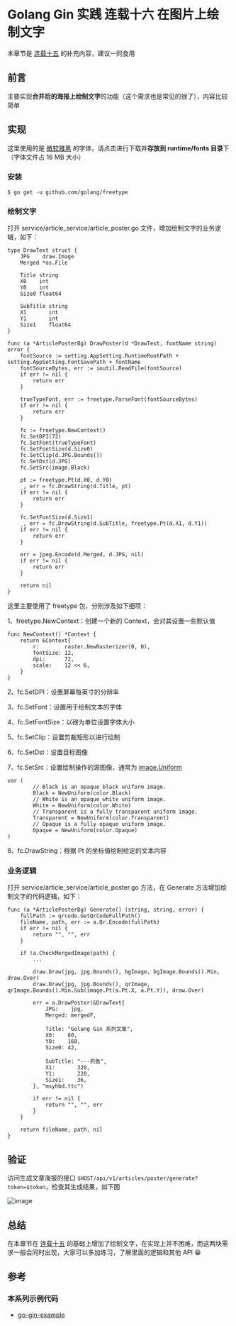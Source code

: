 # Golang Gin 实践 连载十六 在图片上绘制文字

本章节是 [连载十五](https://github.com/EDDYCJY/blog/blob/master/golang/gin/2018-07-04-Gin%E5%AE%9E%E8%B7%B5-%E8%BF%9E%E8%BD%BD%E5%8D%81%E4%BA%94-%E7%94%9F%E6%88%90%E4%BA%8C%E7%BB%B4%E7%A0%81-%E5%90%88%E5%B9%B6%E6%B5%B7%E6%8A%A5.md) 的补充内容，建议一同食用

## 前言

主要实现**合并后的海报上绘制文字**的功能（这个需求也是常见的很了），内容比较简单

## 实现

这里使用的是 [微软雅黑](https://github.com/EDDYCJY/go-gin-example/blob/master/runtime/fonts/msyhbd.ttc) 的字体，请点击进行下载并**存放到 runtime/fonts 目录**下（字体文件占 16 MB 大小）

### 安装

```
$ go get -u github.com/golang/freetype
```

### 绘制文字

打开 service/article_service/article_poster.go 文件，增加绘制文字的业务逻辑，如下：

```
type DrawText struct {
	JPG    draw.Image
	Merged *os.File

	Title string
	X0    int
	Y0    int
	Size0 float64

	SubTitle string
	X1       int
	Y1       int
	Size1    float64
}

func (a *ArticlePosterBg) DrawPoster(d *DrawText, fontName string) error {
	fontSource := setting.AppSetting.RuntimeRootPath + setting.AppSetting.FontSavePath + fontName
	fontSourceBytes, err := ioutil.ReadFile(fontSource)
	if err != nil {
		return err
	}

	trueTypeFont, err := freetype.ParseFont(fontSourceBytes)
	if err != nil {
		return err
	}

	fc := freetype.NewContext()
	fc.SetDPI(72)
	fc.SetFont(trueTypeFont)
	fc.SetFontSize(d.Size0)
	fc.SetClip(d.JPG.Bounds())
	fc.SetDst(d.JPG)
	fc.SetSrc(image.Black)

	pt := freetype.Pt(d.X0, d.Y0)
	_, err = fc.DrawString(d.Title, pt)
	if err != nil {
		return err
	}

	fc.SetFontSize(d.Size1)
	_, err = fc.DrawString(d.SubTitle, freetype.Pt(d.X1, d.Y1))
	if err != nil {
		return err
	}

	err = jpeg.Encode(d.Merged, d.JPG, nil)
	if err != nil {
		return err
	}

	return nil
}
```

这里主要使用了 freetype 包，分别涉及如下细项：

1、freetype.NewContext：创建一个新的 Context，会对其设置一些默认值

```
func NewContext() *Context {
	return &Context{
		r:        raster.NewRasterizer(0, 0),
		fontSize: 12,
		dpi:      72,
		scale:    12 << 6,
	}
}
```

2、fc.SetDPI：设置屏幕每英寸的分辨率

3、fc.SetFont：设置用于绘制文本的字体

4、fc.SetFontSize：以磅为单位设置字体大小

5、fc.SetClip：设置剪裁矩形以进行绘制

6、fc.SetDst：设置目标图像

7、fc.SetSrc：设置绘制操作的源图像，通常为 [image.Uniform](https://golang.org/pkg/image/#Uniform)

```
var (
        // Black is an opaque black uniform image.
        Black = NewUniform(color.Black)
        // White is an opaque white uniform image.
        White = NewUniform(color.White)
        // Transparent is a fully transparent uniform image.
        Transparent = NewUniform(color.Transparent)
        // Opaque is a fully opaque uniform image.
        Opaque = NewUniform(color.Opaque)
)
```

8、fc.DrawString：根据 Pt 的坐标值绘制给定的文本内容

### 业务逻辑

打开 service/article_service/article_poster.go 方法，在 Generate 方法增加绘制文字的代码逻辑，如下：

```
func (a *ArticlePosterBg) Generate() (string, string, error) {
	fullPath := qrcode.GetQrCodeFullPath()
	fileName, path, err := a.Qr.Encode(fullPath)
	if err != nil {
		return "", "", err
	}

	if !a.CheckMergedImage(path) {
		...

		draw.Draw(jpg, jpg.Bounds(), bgImage, bgImage.Bounds().Min, draw.Over)
		draw.Draw(jpg, jpg.Bounds(), qrImage, qrImage.Bounds().Min.Sub(image.Pt(a.Pt.X, a.Pt.Y)), draw.Over)

		err = a.DrawPoster(&DrawText{
			JPG:    jpg,
			Merged: mergedF,

			Title: "Golang Gin 系列文章",
			X0:    80,
			Y0:    160,
			Size0: 42,

			SubTitle: "---煎鱼",
			X1:       320,
			Y1:       220,
			Size1:    36,
		}, "msyhbd.ttc")

		if err != nil {
			return "", "", err
		}
	}

	return fileName, path, nil
}
```

## 验证

访问生成文章海报的接口 `$HOST/api/v1/articles/poster/generate?token=$token`，检查其生成结果，如下图

![image](https://i.imgur.com/qaaG0LE.jpg)

## 总结

在本章节在 [连载十五](https://github.com/EDDYCJY/blog/blob/master/golang/gin/2018-07-04-Gin%E5%AE%9E%E8%B7%B5-%E8%BF%9E%E8%BD%BD%E5%8D%81%E4%BA%94-%E7%94%9F%E6%88%90%E4%BA%8C%E7%BB%B4%E7%A0%81-%E5%90%88%E5%B9%B6%E6%B5%B7%E6%8A%A5.md) 的基础上增加了绘制文字，在实现上并不困难，而这两块需求一般会同时出现，大家可以多加练习，了解里面的逻辑和其他 API 😁

## 参考

### 本系列示例代码

- [go-gin-example](https://github.com/EDDYCJY/go-gin-example)
